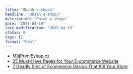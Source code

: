 ```yaml
---
title: "Obsah e-shopu"
headline: "Obsah e-shopu"
description: "Obsah e-shopu"
date: "2015-04-19"
last_modification: "2015-04-19"
status: 0
tags: []
format: "html"
---
```


<ul>
  <li><a href="http://www.mujprvnieshop.cz/">MůjPrvníEshop.cz</a></li>
  
  <li><a href="http://www.barrelny.com/blog/25-must-have-pages-for-your-e-commerce-website/">25 Must-Have Pages for Your E-commerce Website</a></li>
  
  <li><a href="http://blog.usabilitytools.com/7-sins-of-ecommerce-design/">7 Deadly Sins of Ecommerce Design That Kill Your Store</a></li>
</ul>